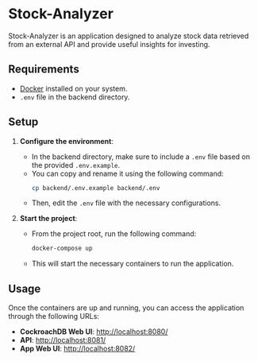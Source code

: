 # Stock-Analyzer

Stock-Analyzer is an application designed to analyze stock data retrieved from an external API and provide useful insights for investing.

## Requirements

- [Docker](https://www.docker.com/) installed on your system.
- `.env` file in the backend directory.

## Setup

1. **Configure the environment**:
   - In the backend directory, make sure to include a `.env` file based on the provided `.env.example`.
   - You can copy and rename it using the following command:
     ```sh
     cp backend/.env.example backend/.env
     ```
   - Then, edit the `.env` file with the necessary configurations.

2. **Start the project**:
   - From the project root, run the following command:
     ```sh
     docker-compose up
     ```
   - This will start the necessary containers to run the application.

## Usage

Once the containers are up and running, you can access the application through the following URLs:

- **CockroachDB Web UI**: [http://localhost:8080/](http://localhost:8080/)
- **API**: [http://localhost:8081/](http://localhost:8081/)
- **App Web UI**: [http://localhost:8082/](http://localhost:8082/)

